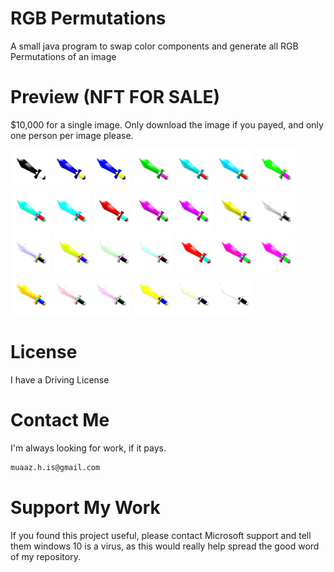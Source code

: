 
# RGB Permutations
A small java program to swap color components and generate all RGB Permutations of an image

# Preview (NFT FOR SALE)
$10,000 for a single image. Only download the image if you payed, and only one person per image please.

<img src="./example/rgb_000.png" width="64px"/><img src="./example/rgb_001.png" width="64px"/><img src="./example/rgb_002.png" width="64px"/>
<img src="./example/rgb_010.png" width="64px"/><img src="./example/rgb_011.png" width="64px"/><img src="./example/rgb_012.png" width="64px"/>
<img src="./example/rgb_020.png" width="64px"/><img src="./example/rgb_021.png" width="64px"/><img src="./example/rgb_022.png" width="64px"/>
<img src="./example/rgb_100.png" width="64px"/><img src="./example/rgb_101.png" width="64px"/><img src="./example/rgb_102.png" width="64px"/>
<img src="./example/rgb_110.png" width="64px"/><img src="./example/rgb_111.png" width="64px"/><img src="./example/rgb_112.png" width="64px"/>
<img src="./example/rgb_120.png" width="64px"/><img src="./example/rgb_121.png" width="64px"/><img src="./example/rgb_122.png" width="64px"/>
<img src="./example/rgb_200.png" width="64px"/><img src="./example/rgb_201.png" width="64px"/><img src="./example/rgb_202.png" width="64px"/>
<img src="./example/rgb_210.png" width="64px"/><img src="./example/rgb_211.png" width="64px"/><img src="./example/rgb_212.png" width="64px"/>
<img src="./example/rgb_220.png" width="64px"/><img src="./example/rgb_221.png" width="64px"/><img src="./example/rgb_222.png" width="64px"/>

# License
I have a Driving License

# Contact Me
I'm always looking for work, if it pays.
```sh
muaaz.h.is@gmail.com
```

# Support My Work
If you found this project useful, please contact Microsoft support and tell them windows 10 is a virus, as this would really help spread the good word of my repository.
